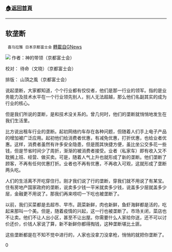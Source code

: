 ###  [:house:返回首頁](https://github.com/ourhimalayas/txt)
---

## 软垄断
` 喜马拉雅 日本京都富士会` [轉載自GNews](https://gnews.org/zh-hans/656222/)

![]()![](https://gnews-media-offload.s3.amazonaws.com/wp-content/uploads/2020/12/16092541/%E8%BD%AF%E5%9E%84%E6%96%AD.png)
作者：神的带领（京都富士会）

校对： 待命（文晓）（京都富士会）

排版： 山頂之風（京都富士会）

说起垄断，大家都知道，个个行业都有佼佼者，他们是那一行业的领军。指的是业务能力及技术水平在一个行业领先别人，别人无法超越，那么他们名副其实的成为行业的核心。

但是我们所说的垄断，是和技术没关系的。曾几何时，他们的垄断就悄悄地发生在我们生活里。

比方说出租车行业的垄断。起初网络约车存在各种问题，但随着人们手上电子产品的增加被广泛应用。起初他们给消费者优惠，有减免优惠，打折优惠，也给业者优惠。这样，消费者虽然有许多安全隐患，但是图其快捷方便，虽比坐公交多花一些钱，但是节省时间少了周折，渐渐的被消费者接受。业者（私家车）即有收入又不耽搁上班、经营、做买卖。可是，随着人气上升也就形成了新的垄断。他们垄断了顾客，不再有任何优惠打折。业者也不再有优惠，不再收入可观，这就形成了垄断两头吃。

人们的生活离不开吃穿住行。刚才我们说了行的垄断，穿我们就不用说了有某宝。住有房地产国家政府的垄断，说卖多少钱一平米就卖多少钱，说盖多少层就盖多少层，金融更不用说了。那我们再来唠叨一下吃也被垄断了。

以前，我们买菜都是去超市、早市。蔬菜新鲜，肉也新鲜，鱼虾海鲜都是活的，吃起来那叫一个美。但是，随着疫情的兴起，这一行也被垄断了。市场关闭，菜店也不让卖。他们不让人出小区，甚至不让出屋。你需要什么人家给你送，还不可以讨价还价，价钱人家说了算，新不新鲜你都得掏钱，这种垄断堪比土匪。

这些垄断都是在不知不觉中进行的，人家也没拿刀没拿枪，悄悄的就把你垄断了。

0
